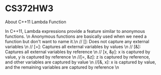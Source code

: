 # CS372HW3
About C++11 Lambda Function

In C++11, Lambda expressions provide a feature similar to anonymous functions. \n
Anonymous functions are basically used when we need a function but don't want to name it.\n
// []: Does not capture any external variables \n
// [=]: Captures all external variables by values \n
// [&]: Captures all external variables by reference \n
// [x, &y]: x is captured by value, y is captured by reference \n
//[=, &z]: z is captured by reference, and other variables are captured by value \n
//[&, x]: x is captured by value, and the remaining variables are captured by reference \n
